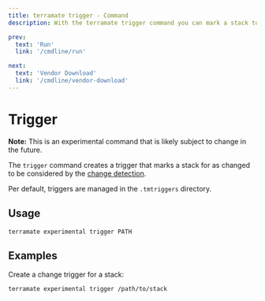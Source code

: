 ```yaml
---
title: terramate trigger - Command
description: With the terramate trigger command you can mark a stack to be considered by the change detection.

prev:
  text: 'Run'
  link: '/cmdline/run'

next:
  text: 'Vendor Download'
  link: '/cmdline/vendor-download'
---
```


# Trigger

**Note:** This is an experimental command that is likely subject to change in the future.

The `trigger` command creates a trigger that marks a stack for as changed to be
considered by the [change detection](../change-detection/index.md).

Per default, triggers are managed in the `.tmtriggers` directory.

## Usage

`terramate experimental trigger PATH`

## Examples

Create a change trigger for a stack: 

```bash
terramate experimental trigger /path/to/stack
```
